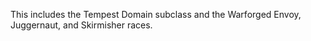 This includes the Tempest Domain subclass and the Warforged Envoy, Juggernaut, and Skirmisher races.